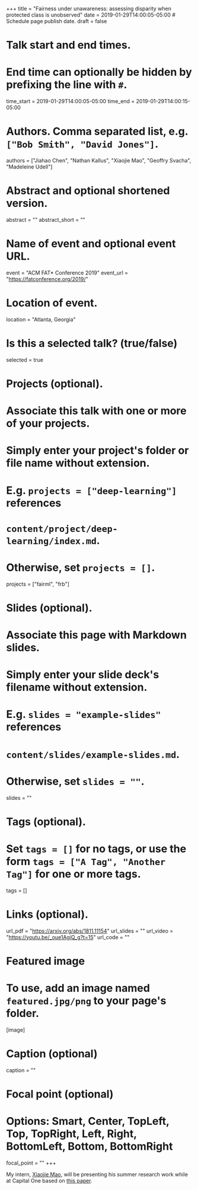 +++
title = "Fairness under unawareness: assessing disparity when protected class is unobserved"
date = 2019-01-29T14:00:05-05:00  # Schedule page publish date.
draft = false

# Talk start and end times.
#   End time can optionally be hidden by prefixing the line with `#`.
time_start = 2019-01-29T14:00:05-05:00
time_end = 2019-01-29T14:00:15-05:00

# Authors. Comma separated list, e.g. `["Bob Smith", "David Jones"]`.
authors = ["Jiahao Chen", "Nathan Kallus", "Xiaojie Mao", "Geoffry Svacha", "Madeleine Udell"]

# Abstract and optional shortened version.
abstract = ""
abstract_short = ""

# Name of event and optional event URL.
event = "ACM FAT* Conference 2019"
event_url = "https://fatconference.org/2019/"

# Location of event.
location = "Atlanta, Georgia"

# Is this a selected talk? (true/false)
selected = true

# Projects (optional).
#   Associate this talk with one or more of your projects.
#   Simply enter your project's folder or file name without extension.
#   E.g. `projects = ["deep-learning"]` references
#   `content/project/deep-learning/index.md`.
#   Otherwise, set `projects = []`.
projects = ["fairml", "frb"]

# Slides (optional).
#   Associate this page with Markdown slides.
#   Simply enter your slide deck's filename without extension.
#   E.g. `slides = "example-slides"` references
#   `content/slides/example-slides.md`.
#   Otherwise, set `slides = ""`.
slides = ""

# Tags (optional).
#   Set `tags = []` for no tags, or use the form `tags = ["A Tag", "Another Tag"]` for one or more tags.
tags = []

# Links (optional).
url_pdf = "https://arxiv.org/abs/1811.11154"
url_slides = ""
url_video = "https://youtu.be/_oue1AgiQ_g?t=15"
url_code = ""

# Featured image
# To use, add an image named `featured.jpg/png` to your page's folder.
[image]
  # Caption (optional)
  caption = ""

  # Focal point (optional)
  # Options: Smart, Center, TopLeft, Top, TopRight, Left, Right, BottomLeft, Bottom, BottomRight
  focal_point = ""
+++

My intern, [Xiaojie Mao][1], will be presenting his summer research work while at Capital One based on [this paper](../../publication/chen-2019-a/).

[1]: https://xiaojiemao.github.io/

